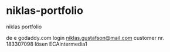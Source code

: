 # niklas-portfolio
niklas portfolio


de e godaddy.com
login niklas.gustafson@mail.com customer nr. 183307098
lösen ECAintermedia1
